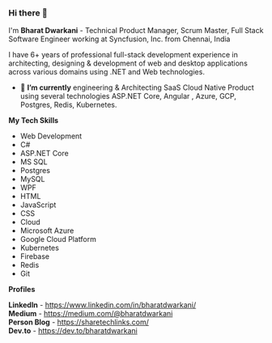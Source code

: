 ### Hi there 👋

I'm **Bharat Dwarkani** - Technical Product Manager, Scrum Master, Full Stack Software Engineer working at Syncfusion, Inc. from Chennai, India

I have 6+ years of professional full-stack development experience in architecting, designing & development of web and desktop applications across various domains using .NET and Web technologies.

- 🔭 **I’m currently** engineering & Architecting SaaS Cloud Native Product using several technologies ASP.NET Core, Angular , Azure, GCP, Postgres, Redis, Kubernetes.

**My Tech Skills** 
- Web Development
- C#
- ASP.NET Core
- MS SQL
- Postgres
- MySQL
- WPF
- HTML
- JavaScript
- CSS
- Cloud
- Microsoft Azure
- Google Cloud Platform
- Kubernetes
- Firebase
- Redis
- Git

**Profiles**

**LinkedIn** - https://www.linkedin.com/in/bharatdwarkani/  
**Medium** - https://medium.com/@bharatdwarkani  
**Person Blog** - https://sharetechlinks.com/  
**Dev.to** - https://dev.to/bharatdwarkani  

